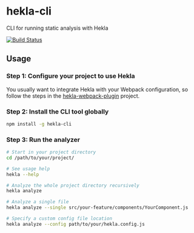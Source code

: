 # hekla-cli

CLI for running static analysis with Hekla

[![Build Status](https://travis-ci.org/andrewjensen/hekla.svg?branch=master)](https://travis-ci.org/andrewjensen/hekla)

## Usage

### Step 1: Configure your project to use Hekla

You usually want to integrate Hekla with your Webpack configuration, so follow the steps in the [hekla-webpack-plugin](https://www.npmjs.com/package/hekla-webpack-plugin) project.

### Step 2: Install the CLI tool globally

```bash
npm install -g hekla-cli
```

### Step 3: Run the analyzer

```bash
# Start in your project directory
cd /path/to/your/project/

# See usage help
hekla --help

# Analyze the whole project directory recursively
hekla analyze

# Analyze a single file
hekla analyze --single src/your-feature/components/YourComponent.js

# Specify a custom config file location
hekla analyze --config path/to/your/hekla.config.js
```
